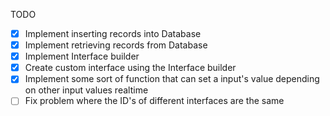 TODO
- [x] Implement inserting records into Database
- [x] Implement retrieving records from Database
- [x] Implement Interface builder
- [x] Create custom interface using the Interface builder
- [x] Implement some sort of function that can set a input's value depending on other input values realtime
- [ ] Fix problem where the ID's of different interfaces are the same